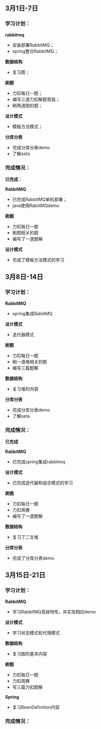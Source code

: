 ## 3月1日-7日

### 学习计划：

**rabbitmq**

* 安装部署RabbitMQ；
* spring整合RabbitMQ；

**数据结构**

* 复习图；

**刷题**

* 力扣每日一题；
* 编写三道力扣解题思路；
* 刷两道图的题；

**设计模式**

* 模板方法模式；

**分库分表**

* 完成分库分表demo
* 了解seta

### 完成情况：

**已完成：**

**RabbitMQ**

* 已完成RabbitMQ单机部署；
* java使用RabiitMQdemo

**刷题**

* 力扣每日一题
* 刷图相关的题
* 编写了一道题解

**设计模式**

* 完成了模板方法模式的学习

## 3月8日-14日

### 学习计划：

**RabbitMQ**

* spring集成RabiitMQ

**设计模式**

* 迭代器模式

**刷题**

* 力扣每日一题
* 刷一道堆相关的题
* 编写三篇题解

**数据结构**

* 复习堆的内容

**分库分表**

* 完成分库分表demo
* 了解seta

### 完成情况：

**已完成**

**RabbitMQ**

* 已完成spring集成rabbitmq

**设计模式**

* 已完成迭代器和组合模式的学习

**刷题**

* 力扣每日一题
* 力扣周赛
* 编写了一道题解

**数据结构**

* 复习了二叉堆

**分库分表**

* 完成了分库分表demo

## 3月15日-21日

### 学习计划：

**RabbitMQ**

* 学习RabbitMQ高级特性，并实现相应demo

**设计模式**

* 学习状态模式和代理模式

**数据结构**

* 复习图的基本内容

**刷题**

* 力扣每日一题
* 力扣周赛
* 写三篇力扣题解

**Spring**

* 复习BeanDefinition内容

### 完成情况：



